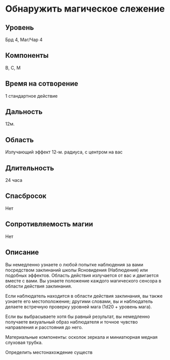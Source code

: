 # Обнаружить магическое слежение

## Уровень
Брд 4, Маг/Чар 4
## Компоненты
В, С, М
## Время на сотворение
1 стандартное действие
## Дальность
12м.
## Область
Излучающий эффект 12-м. радиуса, с центром на вас
## Длительность
24 часа
## Спасбросок
Нет
## Сопротивляемость магии
Нет
## Описание
Вы немедленно узнаете о любой попытке наблюдения за вами посредством заклинаний школы Ясновидения (Наблюдения) или подобных эффектов. Область действия излучается от вас и двигается вместе с вами. Вы узнаете положение каждого магического сенсора в области действия заклинания.

Если наблюдатель находится в области действия заклинания, вы также узнаете его местоположение; другими словами, вы и наблюдатель делаете встречную проверку уровней мага (1d20 + уровень мага).

Если вы выбрасываете хотя бы равный результат, вы немедленно получаете визуальный образ наблюдателя и точное чувство направления и расстояния до него.

Материальные компоненты: осколок зеркала и миниатюрная медная слуховая трубка.

Определить местонахождение существ